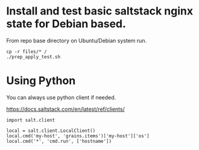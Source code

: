 # Install and test basic saltstack nginx state for Debian based.

From repo base directory on Ubuntu/Debian system run.

```
cp -r files/* /
./prep_apply_test.sh
```

# Using Python

You can always use python client if needed.

https://docs.saltstack.com/en/latest/ref/clients/

```
import salt.client

local = salt.client.LocalClient()
local.cmd('my-host', 'grains.items')['my-host']['os']
local.cmd('*', 'cmd.run', ['hostname'])
```
